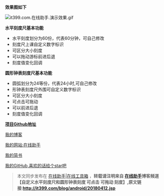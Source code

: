 **效果图如下**

![it399.com.在线助手.演示效果.gif](https://upload-images.jianshu.io/upload_images/2704327-4434c21d65839315.gif?imageMogr2/auto-orient/strip)


**水平刻度尺基本功能**
* 水平刻度划分为60份，代表60分钟，可自己修改
* 刻度尺上课自定义数字标识
* 可区分大小刻度
* 可以拖动游标前进后退
* 刻度值变化回调

**圆形钟表刻度尺基本功能**
* 圆弧划分为24等份，代表24小时,可自己修改
* 形钟表刻度尺外围可自定义数字标识
* 可区分大小刻度
* 可点击可拖动
* 可以前进后退
* 刻度值变化回调

**[项目Github地址](https://github.com/chenshouyin/HorizontalAndCircleTimeView)**

[我的博客](http://blog.csdn.net/e_inch_photo)

[我的网站:在线助手](http://www.it399.com/)

[我的简书](http://www.jianshu.com/u/303ec9abdc08)

[我的GitHub,喜欢的话给个star吧](https://github.com/chenshouyin)

> 本文同步发布在 [在线助手|在线工具箱](http://www.it399.com/) ，**转载请注明来自 [在线助手](http://www.it399.com/)博客频道【自定义水平刻度尺和圆形钟表刻度 可点击 可拖动 刻度】,原文链接**:**http://it399.com/blog/android/20180412.jsp**
